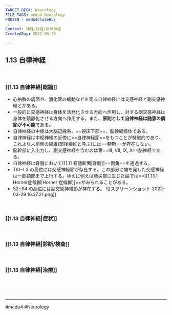 ```yaml
---
TARGET DECK: Neurology
FILE TAGS: medu4 Neurology
FROZEN - medu4ClozeHL:
 : 
Context: 神経/総論/自律神経
CreatedDay: 2022-03-29

---
```


## 1.13 自律神経

<br>

### [[1.13 自律神経|総論]]
* 心拍数の調節や、消化管の蠕動などを司る自律神経には交感神経と副交感神経とがある。 
* 一般的に交感神経は身体を活発化させる方向へ作用し、対する副交感神経は身体を鎮静化させる方向へ作用する。また、**原則として自律神経は随意の調節が不可能**である。 
* 自律神経の中枢は大脳辺縁系、==視床下部==、脳幹網様体である。
* 自律神経は中枢神経の近傍に==自律神経節==をもつことが特徴的であり、これより末梢側の線維(節後線維と呼ぶ)には==髄鞘==が存在しない。
* 脳幹部に入出力し、副交感神経を含むのは第==III, VII, IX, X==脳神経である。 
* 自律神経は脊髄において[[1.11 脊髄断面|脊髄]]==側角==を通過する。
* Th1~L3 の高位には交感神経節が存在する。この部分に端を発した交感神経は一部頸部まで上行する。ゆえに例えば肺尖部に生じた癌では==[[1.13.1 Horner症候群|Horner 症候群]]==がみられることがある。
* S2~S4 の高位には副交感神経節が存在する。
![[スクリーンショット 2022-03-29 16.37.21.png]]
<!--ID: 1648705158550-->


<br>

### [[1.13 自律神経|症状]]


<br>

### [[1.13 自律神経|診断/検査]]


<br>

### [[1.13 自律神経|治療]]


<br><br><br>

---
#medu4 #Neurology 